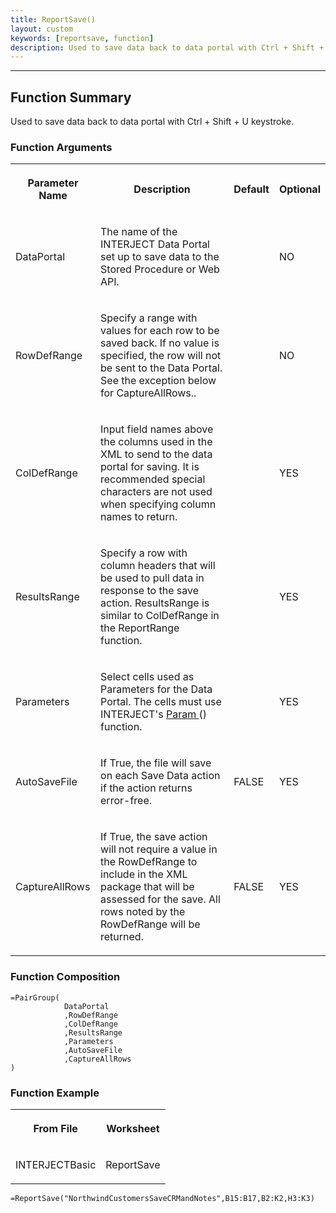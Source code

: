 ```yaml
---
title: ReportSave()
layout: custom
keywords: [reportsave, function]
description: Used to save data back to data portal with Ctrl + Shift + U keystroke. 
---
```

* * *

##  Function Summary 

Used to save data back to data portal with Ctrl + Shift + U keystroke. 

###  Function Arguments   
  
<table>  
<tr>  
<th>

Parameter Name 
</th>  
<th>

Description 
</th>  
<th>

Default 
</th>  
<th>

Optional 
</th> </tr>  
<tr>  
<td>



DataPortal 


</td>  
<td>

The name of the INTERJECT Data Portal set up to save data to the Stored Procedure or Web API. 
</td>  
<td>


</td>  
<td>



NO 


</td> </tr>  
<tr>  
<td>

RowDefRange 
</td>  
<td>

Specify a range with values for each row to be saved back. If no value is specified, the row will not be sent to the Data Portal. See the exception below for CaptureAllRows.. 
</td>  
<td>


</td>  
<td>

NO 
</td> </tr>  
<tr>  
<td>

ColDefRange  
</td>  
<td>

Input field names above the columns used in the XML to send to the data portal for saving. It is recommended special characters are not used when specifying column names to return. 
</td>  
<td>


</td>  
<td>



YES 


</td> </tr>  
<tr>  
<td>

ResultsRange 
</td>  
<td>

Specify a row with column headers that will be used to pull data in response to the save action. ResultsRange is similar to ColDefRange in the ReportRange function. 
</td>  
<td>


</td>  
<td>

YES 
</td> </tr>  
<tr>  
<td>

Parameters 
</td>  
<td>

Select cells used as Parameters for the Data Portal. The cells must use INTERJECT's [ Param ](/wIndex/Param.html)() function. 
</td>  
<td>


</td>  
<td>

YES 
</td> </tr>  
<tr>  
<td>

AutoSaveFile 
</td>  
<td>

If True, the file will save on each Save Data action if the action returns error-free. 
</td>  
<td>

FALSE 
</td>  
<td>

YES 
</td> </tr>  
<tr>  
<td>

CaptureAllRows 
</td>  
<td>

If True, the save action will not require a value in the RowDefRange to include in the XML package that will be assessed for the save. All rows noted by the RowDefRange will be returned. 
</td>  
<td>

FALSE 
</td>  
<td>

YES 
</td> </tr> </table>



###  Function Composition 
    
    
    =PairGroup(
    			DataPortal
    			,RowDefRange
    			,ColDefRange
    			,ResultsRange
    			,Parameters
    			,AutoSaveFile
    			,CaptureAllRows
    )

###  Function Example   
  
<table>  
<tr>  
<th>

From File 
</th>  
<th>

Worksheet 
</th> </tr>  
<tr>  
<td>

INTERJECTBasic 
</td>  
<td>

ReportSave 
</td> </tr> </table>

`=ReportSave("NorthwindCustomersSaveCRMandNotes",B15:B17,B2:K2,H3:K3)`
